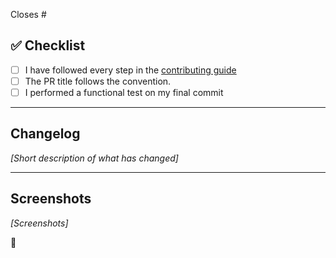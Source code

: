Closes #<issue>

## ✅ Checklist

- [ ] I have followed every step in the [contributing guide](https://github.com/triggerdotdev/trigger.dev/blob/82c5965e8a173f4fc805befa0cb2c8cf3519bc17/CONTRIBUTING.md)
- [ ] The PR title follows the convention.
- [ ] I performed a functional test on my final commit

---

## Changelog

_[Short description of what has changed]_

---

## Screenshots

_[Screenshots]_

💯